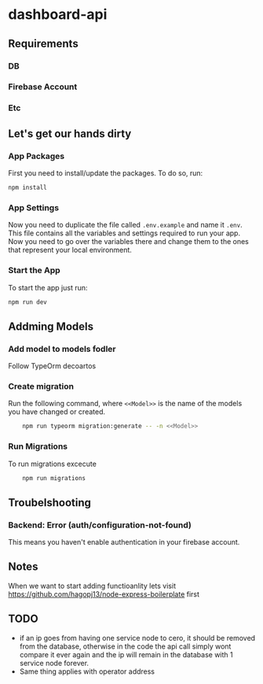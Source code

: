 # dashboard-api

## Requirements

### DB

### Firebase Account

### Etc

## Let's get our hands dirty

### App Packages

First you need to install/update the packages. To do so, run:

```bash
npm install
```

### App Settings

Now you need to duplicate the file called `.env.example` and name it `.env`. This file contains all the variables and settings required to run your app. Now you need to go over the variables there and change them to the ones that represent your local environment.

### Start the App

To start the app just run:

```bash
npm run dev
```

## Addming Models

### Add model to models fodler

Follow TypeOrm decoartos

### Create migration

Run the following command, where `<<Model>>` is the name of the models you have changed or created.

```bash
    npm run typeorm migration:generate -- -n <<Model>>
```

### Run Migrations

To run migrations excecute

```bash
    npm run migrations
```

## Troubelshooting

### Backend: Error (auth/configuration-not-found)

This means you haven't enable authentication in your firebase account.

## Notes

When we want to start adding functioanlity lets visit
https://github.com/hagopj13/node-express-boilerplate
first

## TODO

- if an ip goes from having one service node to cero, it should be removed from the database, otherwise in the code the api call simply wont compare it ever again and the ip will remain in the database with 1 service node forever.
- Same thing applies with operator address
